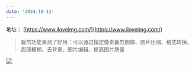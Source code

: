 ```yaml
--- 
date: '2024-10-13'
---
```



地址： [https://www.iloveimg.com/](https://www.iloveimg.com/)

> 裁剪功能亲测了好用：可以通过指定像素裁剪图像、图片压缩、格式转换、面部模糊、去背景、图片编辑、提高图片质量
 
![](/upload/2024101001.png)